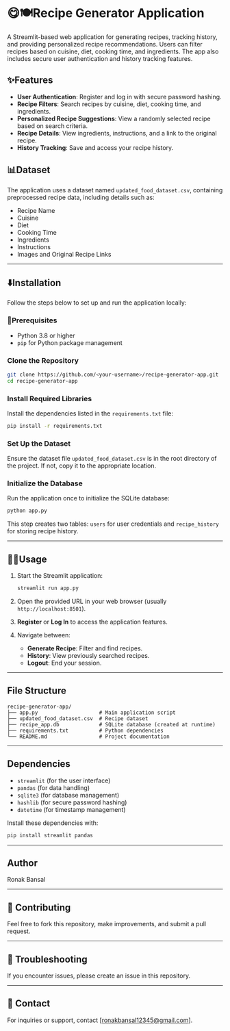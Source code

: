 
# 😋🍽️Recipe Generator Application

A Streamlit-based web application for generating recipes, tracking history, and providing personalized recipe recommendations. Users can filter recipes based on cuisine, diet, cooking time, and ingredients. The app also includes secure user authentication and history tracking features.

## ✨Features

- **User Authentication**: Register and log in with secure password hashing.
- **Recipe Filters**: Search recipes by cuisine, diet, cooking time, and ingredients.
- **Personalized Recipe Suggestions**: View a randomly selected recipe based on search criteria.
- **Recipe Details**: View ingredients, instructions, and a link to the original recipe.
- **History Tracking**: Save and access your recipe history.

## 📊Dataset

The application uses a dataset named `updated_food_dataset.csv`, containing preprocessed recipe data, including details such as:

- Recipe Name
- Cuisine
- Diet
- Cooking Time
- Ingredients
- Instructions
- Images and Original Recipe Links

---

## ⬇️Installation

Follow the steps below to set up and run the application locally:

### 📒Prerequisites

- Python 3.8 or higher
- `pip` for Python package management

### Clone the Repository

```bash
git clone https://github.com/<your-username>/recipe-generator-app.git
cd recipe-generator-app
```

### Install Required Libraries

Install the dependencies listed in the `requirements.txt` file:

```bash
pip install -r requirements.txt
```

### Set Up the Dataset

Ensure the dataset file `updated_food_dataset.csv` is in the root directory of the project. If not, copy it to the appropriate location.

### Initialize the Database

Run the application once to initialize the SQLite database:

```bash
python app.py
```

This step creates two tables: `users` for user credentials and `recipe_history` for storing recipe history.

---

## 👨‍💻Usage

1. Start the Streamlit application:

   ```bash
   streamlit run app.py
   ```

2. Open the provided URL in your web browser (usually `http://localhost:8501`).

3. **Register** or **Log In** to access the application features.

4. Navigate between:
   - **Generate Recipe**: Filter and find recipes.
   - **History**: View previously searched recipes.
   - **Logout**: End your session.

---

## File Structure

```
recipe-generator-app/
├── app.py                    # Main application script
├── updated_food_dataset.csv  # Recipe dataset
├── recipe_app.db             # SQLite database (created at runtime)
├── requirements.txt          # Python dependencies
└── README.md                 # Project documentation
```

---

## Dependencies

- `streamlit` (for the user interface)
- `pandas` (for data handling)
- `sqlite3` (for database management)
- `hashlib` (for secure password hashing)
- `datetime` (for timestamp management)

Install these dependencies with:

```bash
pip install streamlit pandas
```

---

## Author

Ronak Bansal  

---

## 🙌 Contributing  
Feel free to fork this repository, make improvements, and submit a pull request.  

---

## 🐛 Troubleshooting  
If you encounter issues, please create an issue in this repository.  

---

## 📧 Contact  
For inquiries or support, contact [ronakbansal12345@gmail.com].  
